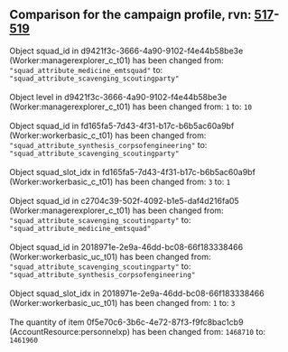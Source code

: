 ## Comparison for the campaign profile, rvn: [517](https://github.com/PRO100KatYT/FortniteProfileRevisions/tree/main/profiles/campaign/517%20campaign.json)-[519](https://github.com/PRO100KatYT/FortniteProfileRevisions/tree/main/profiles/campaign/519%20campaign.json)

Object squad_id in d9421f3c-3666-4a90-9102-f4e44b58be3e (Worker:managerexplorer_c_t01) has been changed from: `"squad_attribute_medicine_emtsquad"` to: `"squad_attribute_scavenging_scoutingparty"`
<br><br>
Object level in d9421f3c-3666-4a90-9102-f4e44b58be3e (Worker:managerexplorer_c_t01) has been changed from: `1` to: `10`
<br><br>
Object squad_id in fd165fa5-7d43-4f31-b17c-b6b5ac60a9bf (Worker:workerbasic_c_t01) has been changed from: `"squad_attribute_synthesis_corpsofengineering"` to: `"squad_attribute_scavenging_scoutingparty"`
<br><br>
Object squad_slot_idx in fd165fa5-7d43-4f31-b17c-b6b5ac60a9bf (Worker:workerbasic_c_t01) has been changed from: `3` to: `1`
<br><br>
Object squad_id in c2704c39-502f-4092-b1e5-daf4d216fa05 (Worker:managerexplorer_c_t01) has been changed from: `"squad_attribute_scavenging_scoutingparty"` to: `"squad_attribute_medicine_emtsquad"`
<br><br>
Object squad_id in 2018971e-2e9a-46dd-bc08-66f183338466 (Worker:workerbasic_uc_t01) has been changed from: `"squad_attribute_scavenging_scoutingparty"` to: `"squad_attribute_synthesis_corpsofengineering"`
<br><br>
Object squad_slot_idx in 2018971e-2e9a-46dd-bc08-66f183338466 (Worker:workerbasic_uc_t01) has been changed from: `1` to: `3`
<br><br>
The quantity of item 0f5e70c6-3b6c-4e72-87f3-f9fc8bac1cb9 (AccountResource:personnelxp) has been changed from: `1468710` to: `1461960`
<br><br>
